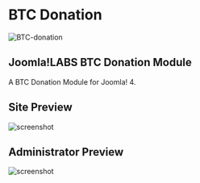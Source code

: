 BTC Donation
====================
![BTC-donation](https://user-images.githubusercontent.com/906604/91638693-9bf3a100-ea11-11ea-92f1-915cb01c1c6f.png)

Joomla!LABS BTC Donation Module
---------------------

A BTC Donation Module for Joomla! 4.


Site Preview
---------------------
![screenshot](https://user-images.githubusercontent.com/906604/91638701-ae6dda80-ea11-11ea-8caa-159f3a31db7b.png "Joomla!LABS BTC Donation Module Site Screenshot")

Administrator Preview
---------------------
![screenshot](https://user-images.githubusercontent.com/906604/89705830-b2519400-d960-11ea-875a-f6f56814730c.png "Joomla!LABS BTC Donation Module Administrator Screenshot")
